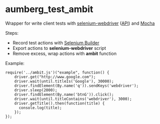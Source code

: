# aumberg_test_ambit

Wrapper for write client tests with [selenium-webdriver](https://code.google.com/p/selenium/wiki/WebDriverJs) ([API](http://seleniumhq.github.io/selenium/docs/api/javascript/index.html)) and [Mocha](https://github.com/mochajs/mocha)

Steps:
* Record test actions with [Selenium Builder](http://seleniumbuilder.github.io/se-builder/)
* Export actions to **selenium-webdriver** script
* Remove excess, wrap actions with **ambit** function

Example:
```
require('../ambit.js')("example", function() {
	driver.get("http://www.google.com");
	driver.wait(until.titleIs('Google'), 30000);
	driver.findElement(By.name('q')).sendKeys('webdriver');
	driver.sleep(2000);
	driver.findElement(By.name('btnG')).click();
	driver.wait(until.titleContains('webdriver'), 3000);
	driver.getTitle().then(function(title) {
	  console.log(title);
	});
});
```